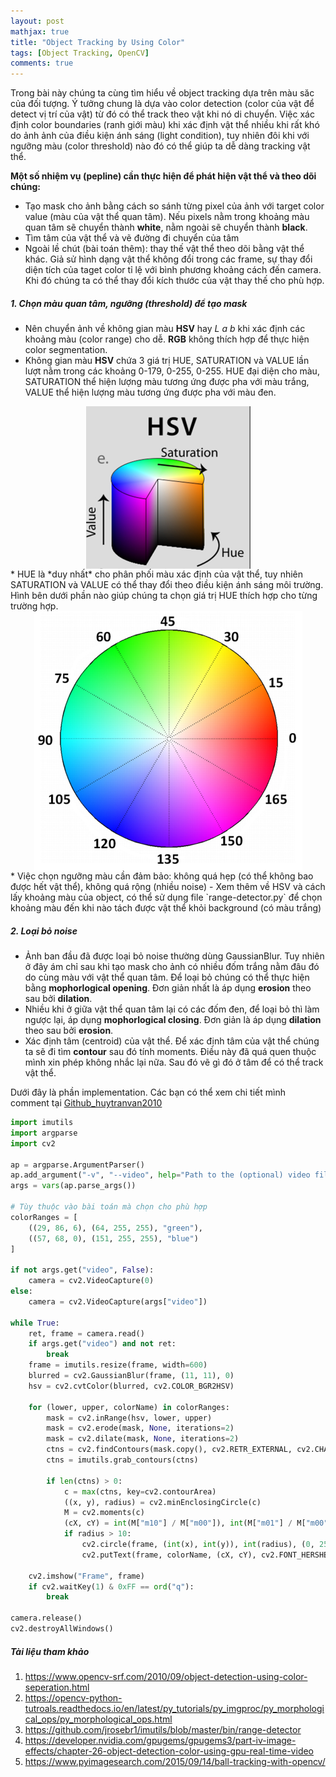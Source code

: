 ```yaml
---
layout: post
mathjax: true
title: "Object Tracking by Using Color"
tags: [Object Tracking, OpenCV]
comments: true
---
```


Trong bài này chúng ta cùng tìm hiểu về object tracking dựa trên màu săc của đối tượng. Ý tưởng chung là dựa vào color detection (color của vật để detect vị trí của vật) từ đó có thể track theo vật khi nó di chuyển. Việc xác định color boundaries (ranh giới màu) khi xác định vật thể nhiều khi rất khó do ảnh ảnh của điều kiện ánh sáng (light condition), tuy nhiên đôi khi với ngưỡng màu (color threshold) nào đó có thể giúp ta dễ dàng tracking vật thể.

**Một số nhiệm vụ (pepline) cần thực hiện để phát hiện vật thể và theo dõi chúng:**
* Tạo mask cho ảnh bằng cách so sánh từng pixel của ảnh với target color value (màu của vật thể quan tâm). Nếu pixels nằm trong khoảng màu quan tâm sẽ chuyển thành **white**, nằm ngoài sẽ chuyển thành **black**.
* Tìm tâm của vật thể và vẽ đường đi chuyển của tâm
* Ngoài lề chút (bài toán thêm): thay thế vật thể theo dõi bằng vật thể khác. Giả sử hình dạng vật thể không đổi trong các frame, sự thay đổi diện tích của taget color tỉ lệ với bình phương khoảng cách đến camera. Khi đó chúng ta có thể thay đổi kích thước của vật thay thế cho phù hợp.

##### 1. Chọn màu quan tâm, ngưỡng (threshold) để tạo mask
* Nên chuyển ảnh về không gian màu **HSV** hay **L* a *b** khi xác định các khoảng màu (color range) cho dễ. **RGB** không thích hợp để thực hiện color segmentation. 
* Không gian màu **HSV** chứa 3 giá trị HUE, SATURATION và VALUE lần lượt nằm trong các khoảng 0-179, 0-255, 0-255. HUE đại diện cho màu, SATURATION thể hiện lượng màu tương ứng được pha với màu trắng, VALUE thể hiện lượng màu tương ứng được pha với màu đen.
<img src="../images/objecttrackingbycolor/0.png"  style="display:block; margin-left:auto; margin-right:auto">
* HUE là *duy nhất* cho phân phối màu xác định của vật thể, tuy nhiên SATURATION và VALUE có thể thay đổi theo điều kiện ánh sáng môi trường. Hình bên dưới phần nào giúp chúng ta chọn giá trị HUE thích hợp cho từng trường hợp.
<img src="../images/objecttrackingbycolor/1.png"  style="display:block; margin-left:auto; margin-right:auto">
* Việc chọn ngưỡng màu cần đảm bảo: không quá hẹp (có thể không bao được hết vật thể), không quá rộng (nhiều noise)
- Xem thêm về HSV và cách lấy khoảng màu của object, có thể sử dụng file `range-detector.py` để chọn khoảng màu đến khi nào tách được vật thể khỏi background (có màu trắng)

##### 2. Loại bỏ noise
* Ảnh ban đầu đã được loại bỏ noise thường dùng GaussianBlur. Tuy nhiên ở đây ám chỉ sau khi tạo mask cho ảnh có nhiều đốm trắng nằm đâu đó do cùng màu với vật thể quan tâm. Để loại bỏ chúng có thể thực hiện bằng **mophorlogical opening**. Đơn giản nhất là áp dụng **erosion** theo sau bởi **dilation**.
* Nhiều khi ở giữa vật thể quan tâm lại có các đốm đen, để loại bỏ thì làm ngược lại, áp dụng **mophorlogical closing**. Đơn giản là áp dụng **dilation** theo sau bởi **erosion**.
* Xác định tâm (centroid) của vật thể. Để xác định tâm của vật thể chúng ta sẽ đi tìm **contour** sau đó tính moments. Điều này đã quá quen thuộc mình xin phép không nhắc lại nữa. Sau đó vẽ gì đó ở tâm để có thể track vật thể.

Dưới đây là phần implementation. Các bạn có thể xem chi tiết mình comment tại [Github_huytranvan2010](https://github.com/huytranvan2010/Object-Tracking-by-Color)
```python
import imutils
import argparse
import cv2

ap = argparse.ArgumentParser()
ap.add_argument("-v", "--video", help="Path to the (optional) video file")
args = vars(ap.parse_args())

# Tùy thuộc vào bài toán mà chọn cho phù hợp
colorRanges = [
    ((29, 86, 6), (64, 255, 255), "green"),
    ((57, 68, 0), (151, 255, 255), "blue")
]

if not args.get("video", False):    
    camera = cv2.VideoCapture(0)
else:
    camera = cv2.VideoCapture(args["video"])

while True:  
    ret, frame = camera.read()
    if args.get("video") and not ret:   
        break
    frame = imutils.resize(frame, width=600)
    blurred = cv2.GaussianBlur(frame, (11, 11), 0)      
    hsv = cv2.cvtColor(blurred, cv2.COLOR_BGR2HSV) 

    for (lower, upper, colorName) in colorRanges:
        mask = cv2.inRange(hsv, lower, upper) 
        mask = cv2.erode(mask, None, iterations=2)  
        mask = cv2.dilate(mask, None, iterations=2)
        ctns = cv2.findContours(mask.copy(), cv2.RETR_EXTERNAL, cv2.CHAIN_APPROX_SIMPLE)
        ctns = imutils.grab_contours(ctns)

        if len(ctns) > 0:
            c = max(ctns, key=cv2.contourArea)    
            ((x, y), radius) = cv2.minEnclosingCircle(c)
            M = cv2.moments(c)
            (cX, cY) = int(M["m10"] / M["m00"]), int(M["m01"] / M["m00"])
            if radius > 10:
                cv2.circle(frame, (int(x), int(y)), int(radius), (0, 255, 0), 2)
                cv2.putText(frame, colorName, (cX, cY), cv2.FONT_HERSHEY_SIMPLEX, 1, (0, 255, 0), 2)

    cv2.imshow("Frame", frame)
    if cv2.waitKey(1) & 0xFF == ord("q"):
        break 

camera.release()
cv2.destroyAllWindows()
```
##### Tài liệu tham khảo
1. https://www.opencv-srf.com/2010/09/object-detection-using-color-seperation.html 
2. https://opencv-python-tutroals.readthedocs.io/en/latest/py_tutorials/py_imgproc/py_morphological_ops/py_morphological_ops.html
3. https://github.com/jrosebr1/imutils/blob/master/bin/range-detector
4. https://developer.nvidia.com/gpugems/gpugems3/part-iv-image-effects/chapter-26-object-detection-color-using-gpu-real-time-video
5. https://www.pyimagesearch.com/2015/09/14/ball-tracking-with-opencv/ 

